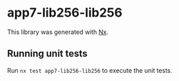 # app7-lib256-lib256

This library was generated with [Nx](https://nx.dev).

## Running unit tests

Run `nx test app7-lib256-lib256` to execute the unit tests.
